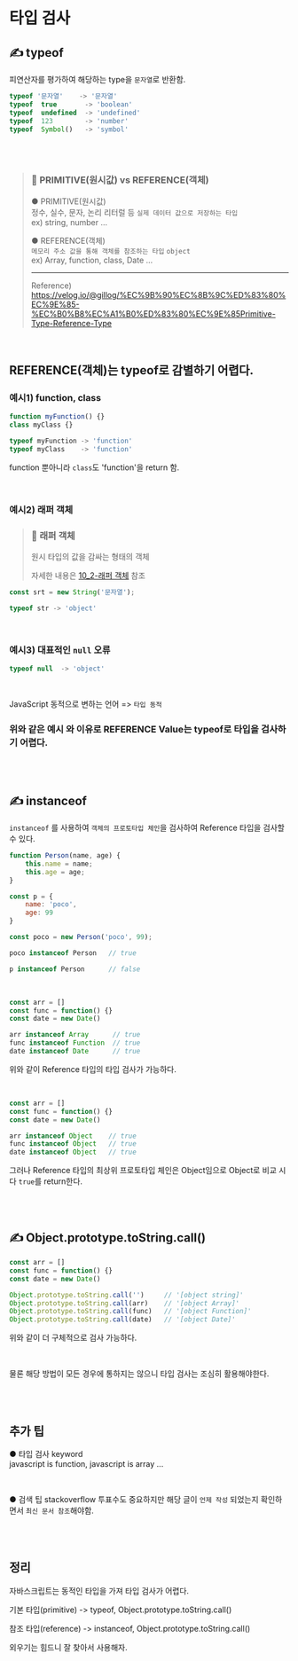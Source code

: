 # 타입 검사

## ✍️ typeof
피연산자를 평가하여 해당하는 type을 ```문자열```로 반환함.

```javascript
typeof '문자열'    -> '문자열'
typeof  true       -> 'boolean'
typeof  undefined  -> 'undefined'
typeof  123        -> 'number'
typeof  Symbol()   -> 'symbol'
```

<br/><br>



> ### 🤚 PRIMITIVE(원시값) vs REFERENCE(객체)
> ● PRIMITIVE(원시값)<br>
> 정수, 실수, 문자, 논리 리터럴 등 ```실제 데이터 값으로 저장하는 타입```<br>
>ex) string, number ...
>
> ● REFERENCE(객체)<br>
> ```메모리 주소 값을 통해 객체를 참조하는 타입```
>```object``` <br>
> ex) Array, function, class, Date ...
>
> -----
>Reference)<br/>
https://velog.io/@gillog/%EC%9B%90%EC%8B%9C%ED%83%80%EC%9E%85-%EC%B0%B8%EC%A1%B0%ED%83%80%EC%9E%85Primitive-Type-Reference-Type


<br/>


##  REFERENCE(객체)는 typeof로 감별하기 어렵다.


### 예시1) function, class

```javascript
function myFunction() {}
class myClass {}

typeof myFunction -> 'function'
typeof myClass    -> 'function'
```

function 뿐아니라 ```class```도 'function'을 return 함.

<br/>

### 예시2) 래퍼 객체
> ### 🤚 래퍼 객체
> 원시 타입의 값을 감싸는 형태의 객체
> 
> 자세한 내용은 [10_2-래퍼 객체](./10_2-래퍼객체.md) 참조


```javascript
const srt = new String('문자열');

typeof str -> 'object'
```

<br/>

### 예시3) 대표적인 ```null``` 오류

```javascript
typeof null  -> 'object'
```

<br/>

JavaScript 동적으로 변하는 언어 => ```타입 동적```


### 위와 같은 예시 와 이유로  REFERENCE Value는 typeof로 타입을 검사하기 어렵다.


<br/><br/>

##  ✍️ instanceof
```instanceof``` 를 사용하여  ```객체의 프로토타입 체인```을 검사하여 Reference 타입을 검사할 수 있다.

```javascript
function Person(name, age) {
    this.name = name;
    this.age = age;
}

const p = {
    name: 'poco',
    age: 99
}

const poco = new Person('poco', 99);

poco instanceof Person   // true

p instanceof Person      // false
```


<br/>

```javascript
const arr = []
const func = function() {}
const date = new Date()

arr instanceof Array      // true
func instanceof Function  // true
date instanceof Date      // true
```

위와 같이 Reference 타입의 타입 검사가 가능하다.




<br/>

```javascript
const arr = []
const func = function() {}
const date = new Date()

arr instanceof Object    // true
func instanceof Object   // true
date instanceof Object   // true
```

그러나 Reference 타입의 최상위 프로토타입 체인은 Object임으로 Object로 비교 시 다 ```true```를 return한다.


<br/><br/>


## ✍️ Object.prototype.toString.call()


```javascript
const arr = []
const func = function() {}
const date = new Date()

Object.prototype.toString.call('')     // '[object string]'
Object.prototype.toString.call(arr)    // '[object Array]'
Object.prototype.toString.call(func)   // '[object Function]'
Object.prototype.toString.call(date)   // '[object Date]'
```

위와 같이 더 구체적으로 검사 가능하다.

<br/>

물론 해당 방법이 모든 경우에 통하지는 않으니 타입 검사는 조심히 활용해야한다.

<br/><br/>

## 추가 팁

● 타입 검사 keyword<br/>
javascript is function, javascript is array ...

<br/>

● 검색 팁
stackoverflow 투표수도 중요하지만  해당 글이 ```언제 작성``` 되었는지 확인하면서 ```최신 문서 참조```해야함.



<br/><br/> 

## 정리

자바스크립트는 동적인 타입을 가져 타입 검사가 어렵다. 


기본 타입(primitive) -> typeof, Object.prototype.toString.call()

참조 타입(reference) -> instanceof, Object.prototype.toString.call()


외우기는 힘드니 잘 찾아서 사용해자.


